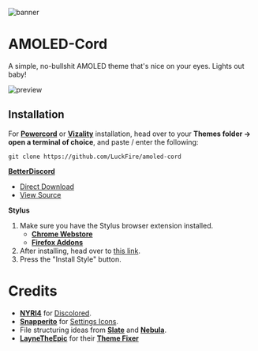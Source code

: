 ![banner](https://raw.githubusercontent.com/LuckFire/amoled-cord/main/assets/readme/banner.png) 

# AMOLED-Cord
A simple, no-bullshit AMOLED theme that's nice on your eyes. Lights out baby!

![preview](https://raw.githubusercontent.com/LuckFire/amoled-cord/main/assets/readme/main-preview.png)

## Installation
For **[Powercord](http://powercord.dev/)** or **[Vizality](https://vizality.com/)** installation, head over to your **Themes folder -> open a terminal of choice**, and paste / enter the following:
```
git clone https://github.com/LuckFire/amoled-cord
```

**[BetterDiscord](https://betterdiscord.app/)**
<!-- - [Direct Download](https://betterdiscord.net/ghdl?id=3625) -->
- [Direct Download](https://github.com/LuckFire/amoled-cord/releases/download/temp-bd-download/AMOLED-Cord.theme.css) <!-- temporary direct download -->
- [View Source](https://luckfire.github.io/amoled-cord/src/support/compiled.css)

**Stylus**
1. Make sure you have the Stylus browser extension installed.
    - **[Chrome Webstore](https://chrome.google.com/webstore/detail/stylus/clngdbkpkpeebahjckkjfobafhncgmne)**
    - **[Firefox Addons](https://addons.mozilla.org/en-US/firefox/addon/styl-us/)**
2. After installing, head over to [this link](https://luckfire.github.io/amoled-cord/src/support/AMOLED-Cord.user.css).
3. Press the "Install Style" button.

# Credits
- **[NYRI4](https://github.com/NYRI4/Discolored)** for [Discolored](https://github.com/NYRI4/Discolored).
- **[Snapperito](https://github.com/Snapperito/)** for [Settings Icons](https://github.com/snappercord/Settings-Icons).
- File structuring ideas from **[Slate](https://github.com/DiscordStyles/Slate)** and **[Nebula](https://github.com/Loremly/Nebula)**.
- **[LayneTheEpic](https://github.com/laynetheepic)** for their **[Theme Fixer](https://laynetheepic.github.io/projects/pc-theme-converter/)**